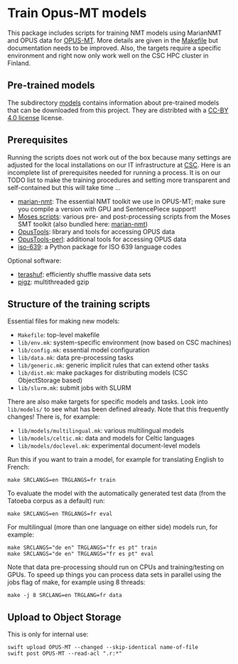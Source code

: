 # Train Opus-MT models

This package includes scripts for training NMT models using MarianNMT and OPUS data for [OPUS-MT](https://github.com/Helsinki-NLP/Opus-MT). More details are given in the [Makefile](Makefile) but documentation needs to be improved. Also, the targets require a specific environment and right now only work well on the CSC HPC cluster in Finland.


## Pre-trained models

The subdirectory [models](https://github.com/Helsinki-NLP/Opus-MT-train/tree/master/models) contains information about pre-trained models that can be downloaded from this project. They are distribted with a [CC-BY 4.0 license](https://creativecommons.org/licenses/by/4.0/) license.


## Prerequisites

Running the scripts does not work out of the box because many settings are adjusted for the local installations on our IT infrastructure at [CSC](https://docs.csc.fi/). Here is an incomplete list of prerequisites needed for running a process. It is on our TODO list to make the training procedures and setting more transparent and self-contained but this will take time ...

* [marian-nmt](https://github.com/marian-nmt/): The essential NMT toolkit we use in OPUS-MT; make sure you compile a version with GPU and SentencePiece support!
* [Moses scripts](https://github.com/moses-smt/mosesdecoder): various pre- and post-processing scripts from the Moses SMT toolkit (also bundled here: [marian-nmt](https://github.com/marian-nmt/moses-scripts))
* [OpusTools](https://pypi.org/project/opustools): library and tools for accessing OPUS data
* [OpusTools-perl](https://github.com/Helsinki-NLP/OpusTools-perl): additional tools for accessing OPUS data
* [iso-639](https://pypi.org/project/iso-639/): a Python package for ISO 639 language codes

Optional software:

* [terashuf](https://github.com/alexandres/terashuf): efficiently shuffle massive data sets
* [pigz](https://zlib.net/pigz/): multithreaded gzip



## Structure of the training scripts

Essential files for making new models:

* `Makefile`: top-level makefile
* `lib/env.mk`: system-specific environment (now based on CSC machines)
* `lib/config.mk`: essential model configuration
* `lib/data.mk`: data pre-processing tasks
* `lib/generic.mk`: generic implicit rules that can extend other tasks
* `lib/dist.mk`: make packages for distributing models (CSC ObjectStorage based)
* `lib/slurm.mk`: submit jobs with SLURM

There are also make targets for specific models and tasks. Look into `lib/models/` to see what has been defined already. 
Note that this frequently changes! There is, for example:

* `lib/models/multilingual.mk`: various multilingual models
* `lib/models/celtic.mk`: data and models for Celtic languages
* `lib/models/doclevel.mk`: experimental document-level models


Run this if you want to train a model, for example for translating English to French:

```
make SRCLANGS=en TRGLANGS=fr train
```

To evaluate the model with the automatically generated test data (from the Tatoeba corpus as a default) run:

```
make SRCLANGS=en TRGLANGS=fr eval
```

For multilingual (more than one language on either side) models run, for example:

```
make SRCLANGS="de en" TRGLANGS="fr es pt" train
make SRCLANGS="de en" TRGLANGS="fr es pt" eval
```

Note that data pre-processing should run on CPUs and training/testing on GPUs. To speed up things you can process data sets in parallel using the jobs flag of make, for example using 8 threads:

```
make -j 8 SRCLANG=en TRGLANG=fr data
```




## Upload to Object Storage

This is only for internal use:

```
swift upload OPUS-MT --changed --skip-identical name-of-file
swift post OPUS-MT --read-acl ".r:*"
```

